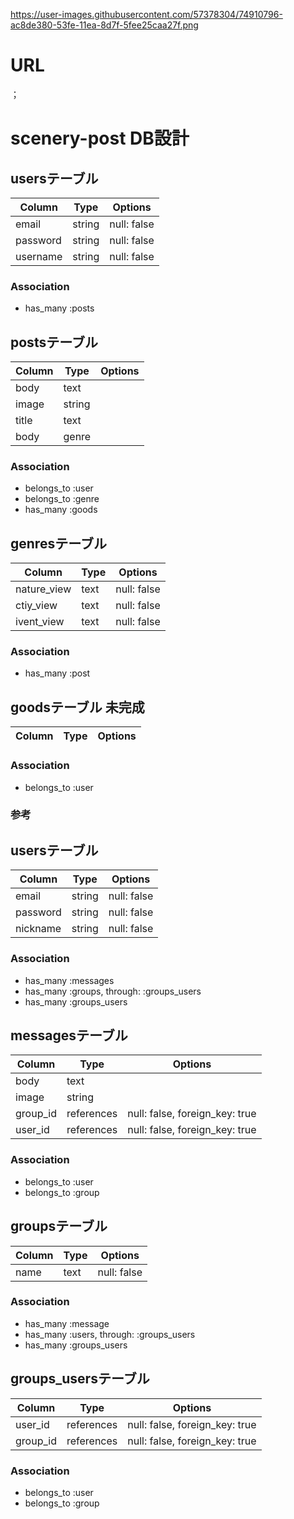 
https://user-images.githubusercontent.com/57378304/74910796-ac8de380-53fe-11ea-8d7f-5fee25caa27f.png

# URL


；

# scenery-post DB設計

## usersテーブル
|Column|Type|Options|
|------|----|-------|
|email|string|null: false|
|password|string|null: false|
|username|string|null: false|
### Association
- has_many :posts

## postsテーブル
|Column|Type|Options|
|------|----|-------|
|body|text|
|image|string|
|title|text|
|body|genre|
### Association
- belongs_to :user
- belongs_to :genre
- has_many :goods

## genresテーブル
|Column|Type|Options|
|------|----|-------|
|nature_view|text|null: false|
|ctiy_view|text|null: false|
|ivent_view|text|null: false|
### Association
- has_many :post

## goodsテーブル 未完成
|Column|Type|Options|
|------|----|-------|

### Association
- belongs_to :user











### 参考
## usersテーブル
|Column|Type|Options|
|------|----|-------|
|email|string|null: false|
|password|string|null: false|
|nickname|string|null: false|
### Association
- has_many :messages
- has_many :groups,  through: :groups_users
- has_many :groups_users

## messagesテーブル
|Column|Type|Options|
|------|----|-------|
|body|text|
|image|string|
|group_id|references|null: false, foreign_key: true|
|user_id|references|null: false, foreign_key: true|
### Association
- belongs_to :user
- belongs_to :group

## groupsテーブル
|Column|Type|Options|
|------|----|-------|
|name|text|null: false|
### Association
- has_many :message
- has_many :users, through: :groups_users
- has_many :groups_users

## groups_usersテーブル
|Column|Type|Options|
|------|----|-------|
|user_id|references|null: false, foreign_key: true|
|group_id|references|null: false, foreign_key: true|
### Association
- belongs_to :user
- belongs_to :group
